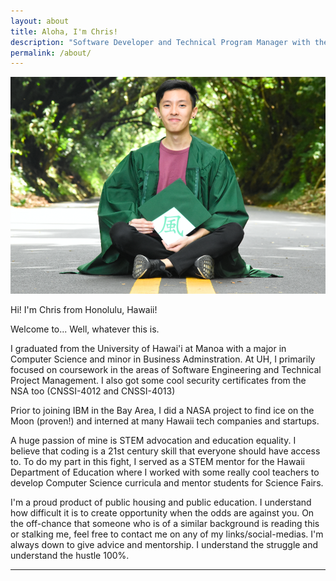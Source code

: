 ```yaml
---
layout: about
title: Aloha, I'm Chris!
description: "Software Developer and Technical Program Manager with the goal of using technology to create value."
permalink: /about/
---
```


<img class="ui fluid centered large image" src="../images/chris.png">

Hi! I'm Chris from Honolulu, Hawaii!

Welcome to... Well, whatever this is. 

I graduated from the University of Hawai'i at Manoa with a major in Computer Science and minor in Business Adminstration. 
At UH, I primarily focused on coursework in the areas of Software Engineering and Technical Project Management.
I also got some cool security certificates from the NSA too (CNSSI-4012 and CNSSI-4013)

Prior to joining IBM in the Bay Area, I did a NASA project to find ice on the Moon (proven!) and interned at many Hawaii tech companies and startups.

A huge passion of mine is STEM advocation and education equality.
I believe that coding is a 21st century skill that everyone should have access to.
To do my part in this fight, I served as a STEM mentor for the Hawaii Department of Education where I worked with some really cool teachers to develop Computer Science curricula and mentor students for Science Fairs.

I'm a proud product of public housing and public education. I understand how difficult it is to create opportunity when the odds are against you. 
On the off-chance that someone who is of a similar background is reading this or stalking me, feel free to contact me on any of my links/social-medias. 
I'm always down to give advice and mentorship. I understand the struggle and understand the hustle 100%. 
<hr>
